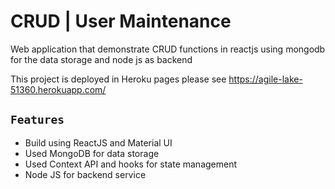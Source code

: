 # CRUD | User Maintenance

Web application that demonstrate CRUD functions in reactjs using mongodb for the data storage and node js as backend

This project is deployed in Heroku pages please see https://agile-lake-51360.herokuapp.com/

## `Features`
- Build using ReactJS and Material UI
- Used MongoDB for data storage
- Used Context API and hooks for state management
- Node JS for backend service


